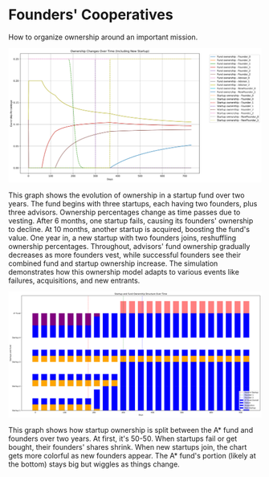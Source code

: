 # Founders' Cooperatives

How to organize ownership around an important mission.

![Plot of ownership in fund over time](plot/ownership_changes_with_new_startup.svg)

This graph shows the evolution of ownership in a startup fund over two years. The fund begins with three startups, each having two founders, plus three advisors. Ownership percentages change as time passes due to vesting. After 6 months, one startup fails, causing its founders' ownership to decline. At 10 months, another startup is acquired, boosting the fund's value. One year in, a new startup with two founders joins, reshuffling ownership percentages. Throughout, advisors' fund ownership gradually decreases as more founders vest, while successful founders see their combined fund and startup ownership increase. The simulation demonstrates how this ownership model adapts to various events like failures, acquisitions, and new entrants.

![Plot of ownership in startups over time](plot/startup_and_fund_ownership_structure.svg)

This graph shows how startup ownership is split between the A* fund and founders over two years. At first, it's 50-50. When startups fail or get bought, their founders' shares shrink. When new startups join, the chart gets more colorful as new founders appear. The A* fund's portion (likely at the bottom) stays big but wiggles as things change.
